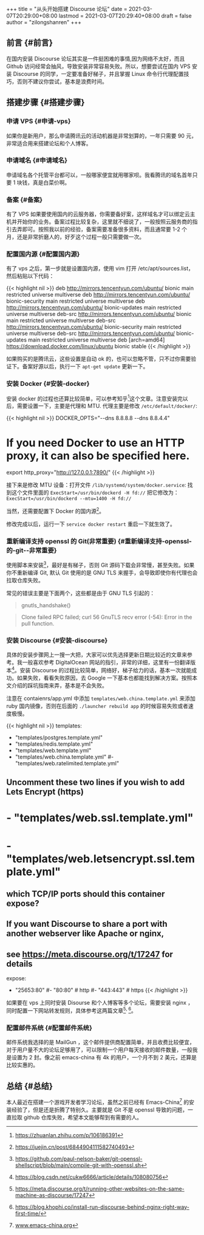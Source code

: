 +++
title = "从头开始搭建 Discourse 论坛"
date = 2021-03-07T20:29:00+08:00
lastmod = 2021-03-07T20:29:40+08:00
draft = false
author = "zilongshanren"
+++

## 前言 {#前言}

在国内安装 Discourse 论坛其实是一件挺困难的事情,因为网络不太好，而且 Github 访问经常会抽风，导致安装非常容易失败。所以，想要尝试在国内 VPS 安装 Discourse 的同学，一定要准备好梯子，并且掌握 Linux 命令行代理配置技巧，否则不建议你尝试，基本是浪费时间。


## 搭建步骤 {#搭建步骤}


### 申请 VPS {#申请-vps}

如果你是新用户，那么申请腾讯云的活动机器是非常划算的，一年只需要 90 元，非常适合用来搭建论坛和个人博客。


### 申请域名 {#申请域名}

申请域名各个托管平台都可以，一般哪家便宜就用哪家呗。我看腾讯的域名首年只要 1
块钱，真是白菜价啊。


### 备案 {#备案}

有了 VPS 如果要使用国内的云服务器，你需要备好案，这样域名才可以绑定云主机并开始你的业务。备案过程比较复杂，这里就不细说了，一般按照云服务商的指引去弄即可。按照我以前的经验，备案需要准备很多资料，而且通常要 1-2 个月，还是非常折磨人的，好歹这个过程一般只需要做一次。


### 配置国内源 {#配置国内源}

有了 vps 之后，第一步就是设置国内源，使用 vim 打开 /etc/apt/sources.list，然后粘贴以下代码：

{{< highlight nil >}}
deb http://mirrors.tencentyun.com/ubuntu/ bionic main restricted universe multiverse
deb http://mirrors.tencentyun.com/ubuntu/ bionic-security main restricted universe multiverse
deb http://mirrors.tencentyun.com/ubuntu/ bionic-updates main restricted universe multiverse
deb-src http://mirrors.tencentyun.com/ubuntu/ bionic main restricted universe multiverse
deb-src http://mirrors.tencentyun.com/ubuntu/ bionic-security main restricted universe multiverse
deb-src http://mirrors.tencentyun.com/ubuntu/ bionic-updates main restricted universe multiverse
deb [arch=amd64] https://download.docker.com/linux/ubuntu bionic stable
{{< /highlight >}}

如果购买的是腾讯云，这些设置是自动 ok 的，也可以忽略不管，只不过你需要验证下。备案好源以后，执行一下 `apt-get update` 更新一下。


### 安装 Docker {#安装-docker}

  安装 docker 的过程也还算比较简单，可以参考知乎[^fn:1]这个文章。注意安装完以后，需要设置一下，主要是代理和 MTU.
代理主要是修改 `/etc/default/docker/`:

{{< highlight nil >}}
 DOCKER_OPTS="--dns 8.8.8.8 --dns 8.8.4.4"
# If you need Docker to use an HTTP proxy, it can also be specified here.
export http_proxy="http://127.0.0.1:7890/"
{{< /highlight >}}

  接下来是修改 MTU 设备：打开文件 `/lib/systemd/system/docker.service`:
  找到这个文件里面的 `ExecStart=/usr/bin/dockerd -H fd://`
把它修改为： `ExecStart=/usr/bin/dockerd --mtu=1400 -H fd://`

当然，还需要配置下 Docker 的国内源[^fn:2]。

修改完成以后，运行一下 `service docker restart` 重启一下就生效了。


### 重新编译支持 openssl 的 Git(非常重要) {#重新编译支持-openssl-的-git--非常重要}

使用脚本来安装[^fn:3]，最好是有梯子，否则 Git 源码下载会非常慢，甚至失败。如果你不重新编译 Git, 默认 Git 使用的是 GNU TLS 来握手，会导致即使你有代理也会拉取仓库失败。

常见的错误主要是下面两个，这些都是由于 GNU TLS 引起的：

> gnutls\_handshake()

<!--quoteend-->

> Clone failed RPC failed; curl 56 GnuTLS recv error (-54): Error in the pull function.


### 安装 Discourse {#安装-discourse}

具体的安装步骤网上一搜一大把，大家可以优先选择更新日期比较近的文章来参考。我一般喜欢参考 DigitalOcean 网站的指引，非常的详细，这里有一份翻译版本[^fn:4]。安装 Discourse 的过程比较简单，网络好，梯子给力的话，基本一次就能成功。如果失败，看看失败原因，去 Google 一下基本也都能找到解决方案。按照本文介绍的踩坑指南来弄，基本是不会失败。

注意在 contaienrs/app.yml 中添加 `templates/web.china.template.yml` 来添加 ruby
国内镜像，否则在后面的 `./launcher rebuild app` 的时候容易失败或者速度极慢。

{{< highlight nil >}}
templates:
  - "templates/postgres.template.yml"
  - "templates/redis.template.yml"
  - "templates/web.template.yml"
  - "templates/web.china.template.yml"
#- "templates/web.ratelimited.template.yml"
## Uncomment these two lines if you wish to add Lets Encrypt (https)
#  - "templates/web.ssl.template.yml"
#  - "templates/web.letsencrypt.ssl.template.yml"

## which TCP/IP ports should this container expose?
## If you want Discourse to share a port with another webserver like Apache or nginx,
## see https://meta.discourse.org/t/17247 for details
expose:
  - "25653:80"
#- "80:80"   # http
#- "443:443" # https
{{< /highlight >}}

如果要在 vps 上同时安装 Disourse 和个人博客等多个论坛，需要安装 nginx ，同时配置一下网站转发规则，具体参考这两篇文章[^fn:5]<sup>, </sup>[^fn:6]。


### 配置邮件系统 {#配置邮件系统}

邮件系统我选择的是 MailGun ，这个邮件提供商配置简单，并且收费比较便宜，对于用户量不大的论坛足够用了，可以限制一个用户每天接收的邮件数量，一般我是设置为 2 封。像之前 emacs-china 有 4k 的用户，一个月不到 2 美元，还算是比较实惠的。


## 总结 {#总结}

本人最近在搭建一个游戏开发者学习论坛，虽然之前已经有 Emacs-China[^fn:7] 的安装经验了，但是还是折腾了特别久。主要就是 Git 不是 openssl 导致的问题，一直拉取 github 仓库失败，希望本文能够帮到有需要的人。

[^fn:1]: <https://zhuanlan.zhihu.com/p/106186391>
[^fn:2]: <https://juejin.cn/post/6844904111582740493>
[^fn:3]: <https://github.com/paul-nelson-baker/git-openssl-shellscript/blob/main/compile-git-with-openssl.sh>
[^fn:4]: <https://blog.csdn.net/cukw6666/article/details/108080756>
[^fn:5]: <https://meta.discourse.org/t/running-other-websites-on-the-same-machine-as-discourse/17247>
[^fn:6]: <https://blog.khophi.co/install-run-discourse-behind-nginx-right-way-first-time/>
[^fn:7]: www.emacs-china.org
